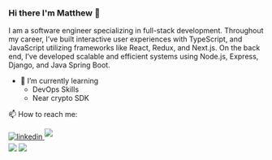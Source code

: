 ### Hi there I'm Matthew 👋

I am a software engineer specializing in full-stack development. Throughout my career, I’ve built interactive user experiences with TypeScript, and JavaScript utilizing frameworks like React, Redux, and Next.js. On the back end, I’ve developed scalable and efficient systems using Node.js, Express, Django, and Java Spring Boot.

- 🌱 I’m currently learning
  - DevOps Skills
  - Near crypto SDK
    
<div align='left'>
<p>📫 How to reach me:</p>
<a href="https://www.linkedin.com/in/matthew-nicholson-bb91aa23a/" target="_blank">
<img src="https://img.shields.io/badge/linkedin:  MatthewNicholson-%2300acee.svg?color=405DE6&style=for-the-badge&logo=linkedin&logoColor=white" alt=linkedin style="margin-bottom: 5px;"/>
</a>
<a href="mailto:thematthewnicholson@gmail.com" target="_blank">
<img src="https://img.shields.io/badge/gmail:  MatthewNicholson-%23EA4335.svg?style=for-the-badge&logo=gmail&logoColor=white" t=mail style="margin-bottom: 5px;" />
</a>
	
</ul>
</div>
  <img src="https://github-readme-stats.vercel.app/api/top-langs/?username=glowupmatt&theme=vue-dark&show_icons=true&hide_border=true&layout=compact" />
</div>
<img src="https://user-images.githubusercontent.com/73097560/115834477-dbab4500-a447-11eb-908a-139a6edaec5c.gif">


